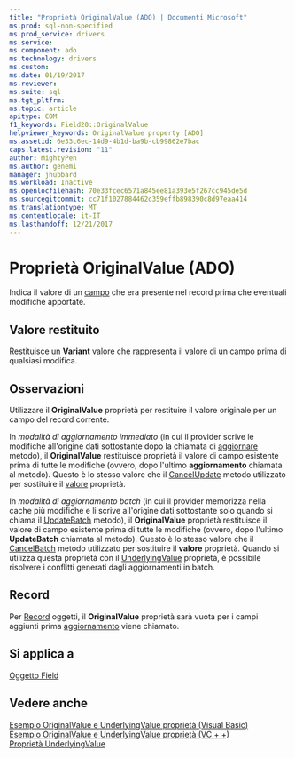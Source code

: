 ```yaml
---
title: "Proprietà OriginalValue (ADO) | Documenti Microsoft"
ms.prod: sql-non-specified
ms.prod_service: drivers
ms.service: 
ms.component: ado
ms.technology: drivers
ms.custom: 
ms.date: 01/19/2017
ms.reviewer: 
ms.suite: sql
ms.tgt_pltfrm: 
ms.topic: article
apitype: COM
f1_keywords: Field20::OriginalValue
helpviewer_keywords: OriginalValue property [ADO]
ms.assetid: 6e33c6ec-14d9-4b1d-ba9b-cb99862e7bac
caps.latest.revision: "11"
author: MightyPen
ms.author: genemi
manager: jhubbard
ms.workload: Inactive
ms.openlocfilehash: 70e33fcec6571a845ee81a393e5f267cc945de5d
ms.sourcegitcommit: cc71f1027884462c359effb898390c8d97eaa414
ms.translationtype: MT
ms.contentlocale: it-IT
ms.lasthandoff: 12/21/2017
---
```

# <a name="originalvalue-property-ado"></a>Proprietà OriginalValue (ADO)
Indica il valore di un [campo](../../../ado/reference/ado-api/field-object.md) che era presente nel record prima che eventuali modifiche apportate.  
  
## <a name="return-value"></a>Valore restituito  
 Restituisce un **Variant** valore che rappresenta il valore di un campo prima di qualsiasi modifica.  
  
## <a name="remarks"></a>Osservazioni  
 Utilizzare il **OriginalValue** proprietà per restituire il valore originale per un campo del record corrente.  
  
 In *modalità di aggiornamento immediato* (in cui il provider scrive le modifiche all'origine dati sottostante dopo la chiamata di [aggiornare](../../../ado/reference/ado-api/update-method.md) metodo), il **OriginalValue** restituisce proprietà il valore di campo esistente prima di tutte le modifiche (ovvero, dopo l'ultimo **aggiornamento** chiamata al metodo). Questo è lo stesso valore che il [CancelUpdate](../../../ado/reference/ado-api/cancelupdate-method-ado.md) metodo utilizzato per sostituire il [valore](../../../ado/reference/ado-api/value-property-ado.md) proprietà.  
  
 In *modalità di aggiornamento batch* (in cui il provider memorizza nella cache più modifiche e li scrive all'origine dati sottostante solo quando si chiama il [UpdateBatch](../../../ado/reference/ado-api/updatebatch-method.md) metodo), il **OriginalValue** proprietà restituisce il valore di campo esistente prima di tutte le modifiche (ovvero, dopo l'ultimo **UpdateBatch** chiamata al metodo). Questo è lo stesso valore che il [CancelBatch](../../../ado/reference/ado-api/cancelbatch-method-ado.md) metodo utilizzato per sostituire il **valore** proprietà. Quando si utilizza questa proprietà con il [UnderlyingValue](../../../ado/reference/ado-api/underlyingvalue-property.md) proprietà, è possibile risolvere i conflitti generati dagli aggiornamenti in batch.  
  
## <a name="record"></a>Record  
 Per [Record](../../../ado/reference/ado-api/record-object-ado.md) oggetti, il **OriginalValue** proprietà sarà vuota per i campi aggiunti prima [aggiornamento](../../../ado/reference/ado-api/update-method.md) viene chiamato.  
  
## <a name="applies-to"></a>Si applica a  
 [Oggetto Field](../../../ado/reference/ado-api/field-object.md)  
  
## <a name="see-also"></a>Vedere anche  
 [Esempio OriginalValue e UnderlyingValue proprietà (Visual Basic)](../../../ado/reference/ado-api/originalvalue-and-underlyingvalue-properties-example-vb.md)   
 [Esempio OriginalValue e UnderlyingValue proprietà (VC + +)](../../../ado/reference/ado-api/originalvalue-and-underlyingvalue-properties-example-vc.md)   
 [Proprietà UnderlyingValue](../../../ado/reference/ado-api/underlyingvalue-property.md)
